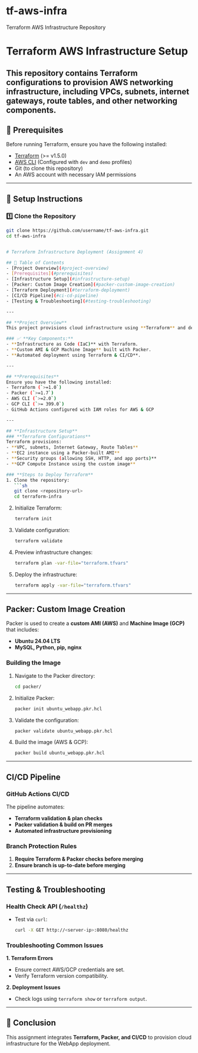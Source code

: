 # tf-aws-infra
Terraform AWS Infrastructure Repository
# Terraform AWS Infrastructure Setup

This repository contains Terraform configurations to provision AWS networking infrastructure, including VPCs, subnets, internet gateways, route tables, and other networking components.
---

## **📌 Prerequisites**
Before running Terraform, ensure you have the following installed:
- [Terraform](https://developer.hashicorp.com/terraform/downloads) (>= v1.5.0)
- [AWS CLI](https://aws.amazon.com/cli/) (Configured with `dev` and `demo` profiles)
- Git (to clone this repository)
- An AWS account with necessary IAM permissions

---

## **🚀 Setup Instructions**


### **1️⃣ Clone the Repository**
```sh
git clone https://github.com/username/tf-aws-infra.git
cd tf-aws-infra


# Terraform Infrastructure Deployment (Assignment 4)

## 📌 Table of Contents
- [Project Overview](#project-overview)
- [Prerequisites](#prerequisites)
- [Infrastructure Setup](#infrastructure-setup)
- [Packer: Custom Image Creation](#packer-custom-image-creation)
- [Terraform Deployment](#terraform-deployment)
- [CI/CD Pipeline](#ci-cd-pipeline)
- [Testing & Troubleshooting](#testing-troubleshooting)

---

## **Project Overview**
This project provisions cloud infrastructure using **Terraform** and deploys a Flask-based WebApp on AWS & GCP using **Packer-built custom images**. The deployment is automated via **GitHub Actions CI/CD**.

### ✅ **Key Components:**
- **Infrastructure as Code (IaC)** with Terraform.
- **Custom AMI & GCP Machine Image** built with Packer.
- **Automated deployment using Terraform & CI/CD**.

---

## **Prerequisites**
Ensure you have the following installed:
- Terraform (`>=1.0`)
- Packer (`>=1.7`)
- AWS CLI (`>=2.0`)
- GCP CLI (`>= 399.0`)
- GitHub Actions configured with IAM roles for AWS & GCP

---

## **Infrastructure Setup**
### **Terraform Configurations**
Terraform provisions:
- **VPC, subnets, Internet Gateway, Route Tables**
- **EC2 instance using a Packer-built AMI**
- **Security groups (allowing SSH, HTTP, and app ports)**
- **GCP Compute Instance using the custom image**

### **Steps to Deploy Terraform**
1. Clone the repository:
   ```sh
   git clone <repository-url>
   cd terraform-infra
   ```
2. Initialize Terraform:
   ```sh
   terraform init
   ```
3. Validate configuration:
   ```sh
   terraform validate
   ```
4. Preview infrastructure changes:
   ```sh
   terraform plan -var-file="terraform.tfvars"
   ```
5. Deploy the infrastructure:
   ```sh
   terraform apply -var-file="terraform.tfvars"
   ```

---

## **Packer: Custom Image Creation**
Packer is used to create a **custom AMI (AWS)** and **Machine Image (GCP)** that includes:
- **Ubuntu 24.04 LTS**
- **MySQL, Python, pip, nginx**

### **Building the Image**
1. Navigate to the Packer directory:
   ```sh
   cd packer/
   ```
2. Initialize Packer:
   ```sh
   packer init ubuntu_webapp.pkr.hcl
   ```
3. Validate the configuration:
   ```sh
   packer validate ubuntu_webapp.pkr.hcl
   ```
4. Build the image (AWS & GCP):
   ```sh
   packer build ubuntu_webapp.pkr.hcl
   ```

---

## **CI/CD Pipeline**
### **GitHub Actions CI/CD**
The pipeline automates:
- **Terraform validation & plan checks**
- **Packer validation & build on PR merges**
- **Automated infrastructure provisioning**

### **Branch Protection Rules**
1. **Require Terraform & Packer checks before merging**
2. **Ensure branch is up-to-date before merging**

---

## **Testing & Troubleshooting**
### **Health Check API (`/healthz`)**
- Test via `curl`:
  ```sh
  curl -X GET http://<server-ip>:8080/healthz
  ```

### **Troubleshooting Common Issues**
**1. Terraform Errors**
   - Ensure correct AWS/GCP credentials are set.
   - Verify Terraform version compatibility.

**2. Deployment Issues**
   - Check logs using `terraform show` or `terraform output`.

---

## **🚀 Conclusion**
This assignment integrates **Terraform, Packer, and CI/CD** to provision cloud infrastructure for the WebApp deployment.

